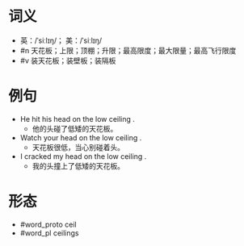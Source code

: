 # 词义
- 英：/ˈsiːlɪŋ/； 美：/ˈsiːlɪŋ/
- #n 天花板；上限；顶棚；升限；最高限度；最大限量；最高飞行限度
- #v 装天花板；装壁板；装隔板
# 例句
- He hit his head on the low ceiling .
	- 他的头碰了低矮的天花板。
- Watch your head on the low ceiling .
	- 天花板很低，当心别碰着头。
- I cracked my head on the low ceiling .
	- 我的头撞上了低矮的天花板。
# 形态
- #word_proto ceil
- #word_pl ceilings
